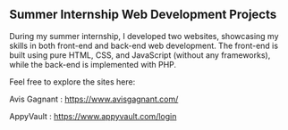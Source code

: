 ## Summer Internship Web Development Projects
During my summer internship, I developed two websites, showcasing my skills in both front-end and back-end web development. The front-end is built using pure HTML, CSS, and JavaScript (without any frameworks), while the back-end is implemented with PHP.

Feel free to explore the sites here:

Avis Gagnant :
https://www.avisgagnant.com/

AppyVault : 
https://www.appyvault.com/login
